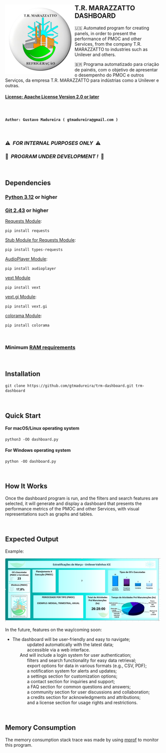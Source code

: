 
## <img src="./images/trm_logo.png" width="225" height="225" alt="Logo" align="left"> T.R. MARAZZATTO DASHBOARD

🇺🇸 Automated program for creating panels, in order to present the performance of PMOC and other Services, from the company T.R. MARAZZATTO to industries such as Unilever and others.

🇧🇷 Programa automatizado para criação de painéis, com o objetivo de apresentar o desempenho do PMOC e outros Serviços, da empresa T.R. MARAZZATTO para indústrias como a Unilever e outras.



#### [License: Apache License Version 2.0 or later](https://www.apache.org/licenses/)

<br/>

#### ```Author: Gustavo Madureira ( gtmadureira@gmail.com )```

<br/>

### ⚠️&nbsp;&nbsp;___FOR INTERNAL PURPOSES ONLY___&nbsp;&nbsp;⚠️
### 🚧&nbsp;&nbsp;___PROGRAM UNDER DEVELOPMENT !___&nbsp;&nbsp;🚧

<br/>

## Dependencies

### [Python 3.12](https://www.python.org/downloads/) or higher
### [Git 2.43](https://git-scm.com/downloads) or higher

[Requests Module](https://pypi.org/project/requests/):

    pip install requests

[Stub Module for Requests Module](https://pypi.org/project/types-requests/):

    pip install types-requests

[AudioPlayer Module](https://pypi.org/project/audioplayer/):

    pip install audioplayer

[vext Module](https://pypi.org/project/vext/)

    pip install vext

[vext.gi Module](https://pypi.org/project/vext.gi/):

    pip install vext.gi

[colorama Module](https://pypi.org/project/colorama/):

    pip install colorama

<br/>

### Minimum [RAM requirements](#memory-consumption)

<br/>

## Installation

    git clone https://github.com/gtmadureira/trm-dashboard.git trm-dashboard

<br/>

## Quick Start

#### For macOS/Linux operating system

    python3 -OO dashboard.py

#### For Windows operating system

    python -OO dashboard.py

<br/>

## How It Works

Once the dashboard program is run, and the filters and search features are selected, it will generate and display a dashboard that presents the performance metrics of the PMOC and other Services, with visual representations such as graphs and tables.

<br/>

## Expected Output

Example:

![Image](./images/dashboard.jpg)

In the future, features on the way/coming soon:

- The dashboard will be user-friendly and easy to navigate;<br/>
&nbsp;&nbsp;&nbsp;&nbsp;&nbsp;&nbsp;&nbsp;&nbsp;&nbsp;&nbsp;&nbsp;&nbsp;updated automatically with the latest data;<br/>
&nbsp;&nbsp;&nbsp;&nbsp;&nbsp;&nbsp;&nbsp;&nbsp;&nbsp;&nbsp;&nbsp;&nbsp;accessible via a web interface.<br/>
&nbsp;&nbsp;&nbsp;&nbsp;&nbsp;&nbsp;And will include a login system for user authentication;<br/>
&nbsp;&nbsp;&nbsp;&nbsp;&nbsp;&nbsp;&nbsp;&nbsp;&nbsp;&nbsp;&nbsp;&nbsp;filters and search functionality for easy data retrieval;<br/>
&nbsp;&nbsp;&nbsp;&nbsp;&nbsp;&nbsp;&nbsp;&nbsp;&nbsp;&nbsp;&nbsp;&nbsp;export options for data in various formats (e.g., CSV, PDF);<br/>
&nbsp;&nbsp;&nbsp;&nbsp;&nbsp;&nbsp;&nbsp;&nbsp;&nbsp;&nbsp;&nbsp;&nbsp;a notification system for alerts and updates;<br/>
&nbsp;&nbsp;&nbsp;&nbsp;&nbsp;&nbsp;&nbsp;&nbsp;&nbsp;&nbsp;&nbsp;&nbsp;a settings section for customization options;<br/>
&nbsp;&nbsp;&nbsp;&nbsp;&nbsp;&nbsp;&nbsp;&nbsp;&nbsp;&nbsp;&nbsp;&nbsp;a contact section for inquiries and support;<br/>
&nbsp;&nbsp;&nbsp;&nbsp;&nbsp;&nbsp;&nbsp;&nbsp;&nbsp;&nbsp;&nbsp;&nbsp;a FAQ section for common questions and answers;<br/>
&nbsp;&nbsp;&nbsp;&nbsp;&nbsp;&nbsp;&nbsp;&nbsp;&nbsp;&nbsp;&nbsp;&nbsp;a community section for user discussions and collaboration;<br/>
&nbsp;&nbsp;&nbsp;&nbsp;&nbsp;&nbsp;&nbsp;&nbsp;&nbsp;&nbsp;&nbsp;&nbsp;a credits section for acknowledgments and attributions;<br/>
&nbsp;&nbsp;&nbsp;&nbsp;&nbsp;&nbsp;&nbsp;&nbsp;&nbsp;&nbsp;&nbsp;&nbsp;and a license section for usage rights and restrictions.

<br/>

## Memory Consumption

The memory consumption stack trace was made by using [mprof](https://pypi.org/project/memory-profiler/) to monitor this program.
